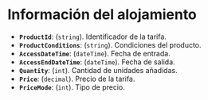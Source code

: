 ﻿# Información del alojamiento

- **`ProductId`**: (`string`). Identificador de la tarifa.
- **`ProductConditions`**: (`string`). Condiciones del producto.
- **`AccessDateTime`**: (`dateTime`). Fecha de entrada.
- **`AccessEndDateTime`**: (`dateTime`). Fecha de salida.
- **`Quantity`**: (`int`). Cantidad de unidades añadidas.
- **`Price`**: (`decimal`). Precio de la tarifa.
- **`PriceMode`**: (`int`). Tipo de precio.
